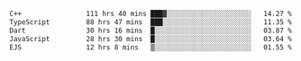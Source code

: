 <!--START_SECTION:waka-->

```txt
C++                111 hrs 40 mins ███▓░░░░░░░░░░░░░░░░░░░░░   14.27 %
TypeScript         88 hrs 47 mins  ███░░░░░░░░░░░░░░░░░░░░░░   11.35 %
Dart               30 hrs 16 mins  █░░░░░░░░░░░░░░░░░░░░░░░░   03.87 %
JavaScript         28 hrs 30 mins  █░░░░░░░░░░░░░░░░░░░░░░░░   03.64 %
EJS                12 hrs 8 mins   ▒░░░░░░░░░░░░░░░░░░░░░░░░   01.55 %
```

<!--END_SECTION:waka-->
